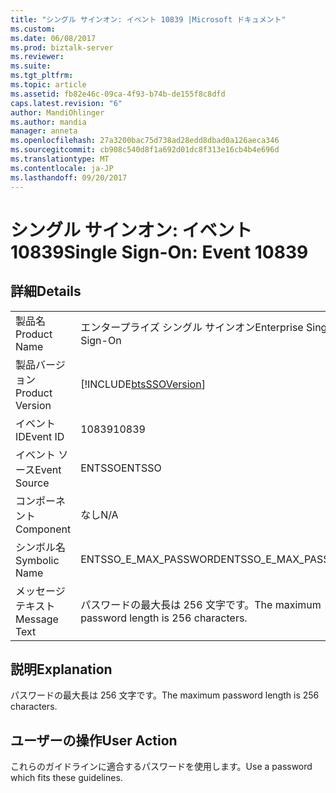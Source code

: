 ```yaml
---
title: "シングル サインオン: イベント 10839 |Microsoft ドキュメント"
ms.custom: 
ms.date: 06/08/2017
ms.prod: biztalk-server
ms.reviewer: 
ms.suite: 
ms.tgt_pltfrm: 
ms.topic: article
ms.assetid: fb82e46c-09ca-4f93-b74b-de155f8c8dfd
caps.latest.revision: "6"
author: MandiOhlinger
ms.author: mandia
manager: anneta
ms.openlocfilehash: 27a3200bac75d738ad28edd8dbad0a126aeca346
ms.sourcegitcommit: cb908c540d8f1a692d01dc8f313e16cb4b4e696d
ms.translationtype: MT
ms.contentlocale: ja-JP
ms.lasthandoff: 09/20/2017
---
```

# <a name="single-sign-on-event-10839"></a><span data-ttu-id="252a1-102">シングル サインオン: イベント 10839</span><span class="sxs-lookup"><span data-stu-id="252a1-102">Single Sign-On: Event 10839</span></span>
## <a name="details"></a><span data-ttu-id="252a1-103">詳細</span><span class="sxs-lookup"><span data-stu-id="252a1-103">Details</span></span>  
  
|||  
|-|-|  
|<span data-ttu-id="252a1-104">製品名</span><span class="sxs-lookup"><span data-stu-id="252a1-104">Product Name</span></span>|<span data-ttu-id="252a1-105">エンタープライズ シングル サインオン</span><span class="sxs-lookup"><span data-stu-id="252a1-105">Enterprise Single Sign-On</span></span>|  
|<span data-ttu-id="252a1-106">製品バージョン</span><span class="sxs-lookup"><span data-stu-id="252a1-106">Product Version</span></span>|[!INCLUDE[btsSSOVersion](../includes/btsssoversion-md.md)]|  
|<span data-ttu-id="252a1-107">イベント ID</span><span class="sxs-lookup"><span data-stu-id="252a1-107">Event ID</span></span>|<span data-ttu-id="252a1-108">10839</span><span class="sxs-lookup"><span data-stu-id="252a1-108">10839</span></span>|  
|<span data-ttu-id="252a1-109">イベント ソース</span><span class="sxs-lookup"><span data-stu-id="252a1-109">Event Source</span></span>|<span data-ttu-id="252a1-110">ENTSSO</span><span class="sxs-lookup"><span data-stu-id="252a1-110">ENTSSO</span></span>|  
|<span data-ttu-id="252a1-111">コンポーネント</span><span class="sxs-lookup"><span data-stu-id="252a1-111">Component</span></span>|<span data-ttu-id="252a1-112">なし</span><span class="sxs-lookup"><span data-stu-id="252a1-112">N/A</span></span>|  
|<span data-ttu-id="252a1-113">シンボル名</span><span class="sxs-lookup"><span data-stu-id="252a1-113">Symbolic Name</span></span>|<span data-ttu-id="252a1-114">ENTSSO_E_MAX_PASSWORD</span><span class="sxs-lookup"><span data-stu-id="252a1-114">ENTSSO_E_MAX_PASSWORD</span></span>|  
|<span data-ttu-id="252a1-115">メッセージ テキスト</span><span class="sxs-lookup"><span data-stu-id="252a1-115">Message Text</span></span>|<span data-ttu-id="252a1-116">パスワードの最大長は 256 文字です。</span><span class="sxs-lookup"><span data-stu-id="252a1-116">The maximum password length is 256 characters.</span></span>|  
  
## <a name="explanation"></a><span data-ttu-id="252a1-117">説明</span><span class="sxs-lookup"><span data-stu-id="252a1-117">Explanation</span></span>  
 <span data-ttu-id="252a1-118">パスワードの最大長は 256 文字です。</span><span class="sxs-lookup"><span data-stu-id="252a1-118">The maximum password length is 256 characters.</span></span>  
  
## <a name="user-action"></a><span data-ttu-id="252a1-119">ユーザーの操作</span><span class="sxs-lookup"><span data-stu-id="252a1-119">User Action</span></span>  
 <span data-ttu-id="252a1-120">これらのガイドラインに適合するパスワードを使用します。</span><span class="sxs-lookup"><span data-stu-id="252a1-120">Use a password which fits these guidelines.</span></span>